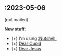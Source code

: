 ## :2023-05-06 

(not mailed)

**New stuff:**
- (+) I'm using [\:Nutshell!](https://ncase.me/nutshell/#WhatIsNutshell)
- (+) [Dear Cupid](/posts/cupid)
- (+) [Dear Jesus](/posts/jesus)


